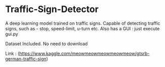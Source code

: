 # Traffic-Sign-Detector
A deep learning model trained on traffic signs. Capable of detecting traffic signs, such as - stop, speed-limit, u-turn etc. Also has a GUI : just execute gui.py


Dataset Included. No need to download

Link : (https://www.kaggle.com/meowmeowmeowmeowmeow/gtsrb-german-traffic-sign)

